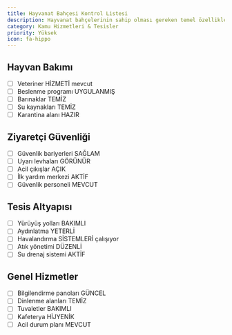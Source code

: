 ```yaml
---
title: Hayvanat Bahçesi Kontrol Listesi
description: Hayvanat bahçelerinin sahip olması gereken temel özellikler
category: Kamu Hizmetleri & Tesisler
priority: Yüksek
icon: fa-hippo
---
```


## Hayvan Bakımı

- [ ] Veteriner HİZMETİ mevcut
- [ ] Beslenme programı UYGULANMIŞ
- [ ] Barınaklar TEMİZ
- [ ] Su kaynakları TEMİZ
- [ ] Karantina alanı HAZIR

## Ziyaretçi Güvenliği

- [ ] Güvenlik bariyerleri SAĞLAM
- [ ] Uyarı levhaları GÖRÜNÜR
- [ ] Acil çıkışlar AÇIK
- [ ] İlk yardım merkezi AKTİF
- [ ] Güvenlik personeli MEVCUT

## Tesis Altyapısı

- [ ] Yürüyüş yolları BAKIMLI
- [ ] Aydınlatma YETERLİ
- [ ] Havalandırma SİSTEMLERİ çalışıyor
- [ ] Atık yönetimi DÜZENLİ
- [ ] Su drenaj sistemi AKTİF

## Genel Hizmetler

- [ ] Bilgilendirme panoları GÜNCEL
- [ ] Dinlenme alanları TEMİZ
- [ ] Tuvaletler BAKIMLI
- [ ] Kafeterya HİJYENİK
- [ ] Acil durum planı MEVCUT
